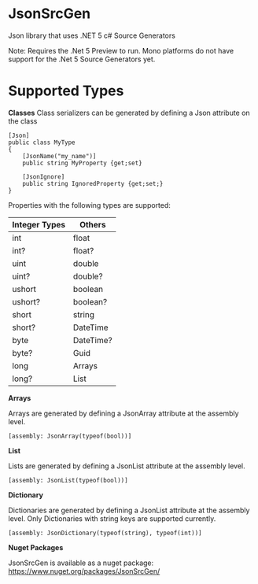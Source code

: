 # JsonSrcGen
Json library that uses .NET 5 c# Source Generators

Note: Requires the .Net 5 Preview to run. Mono platforms do not have support for the .Net 5 Source Generators yet.

# Supported Types

**Classes**
Class serializers can be generated by defining a Json attribute on the class
```
[Json]
public class MyType
{
    [JsonName("my_name")]
    public string MyProperty {get;set}

    [JsonIgnore]
    public string IgnoredProperty {get;set;}
}
```
Properties with the following types are supported:

Integer Types | Others
------|--------
int |  float 
int? | float?
uint | double
uint? | double?
ushort | boolean
ushort? | boolean?
short | string
short? | DateTime
byte | DateTime?
byte? | Guid
long | Arrays
long? | List<T>
    
**Arrays**

Arrays are generated by defining a JsonArray attribute at the assembly level.

```[assembly: JsonArray(typeof(bool))] ```

**List**

Lists are generated by defining a JsonList attribute at the assembly level.

```[assembly: JsonList(typeof(bool))] ```

**Dictionary**

Dictionaries are generated by defining a JsonList attribute at the assembly level. Only Dictionaries with string keys are supported currently.

```[assembly: JsonDictionary(typeof(string), typeof(int))] ```

**Nuget Packages**

JsonSrcGen is available as a nuget package:
https://www.nuget.org/packages/JsonSrcGen/